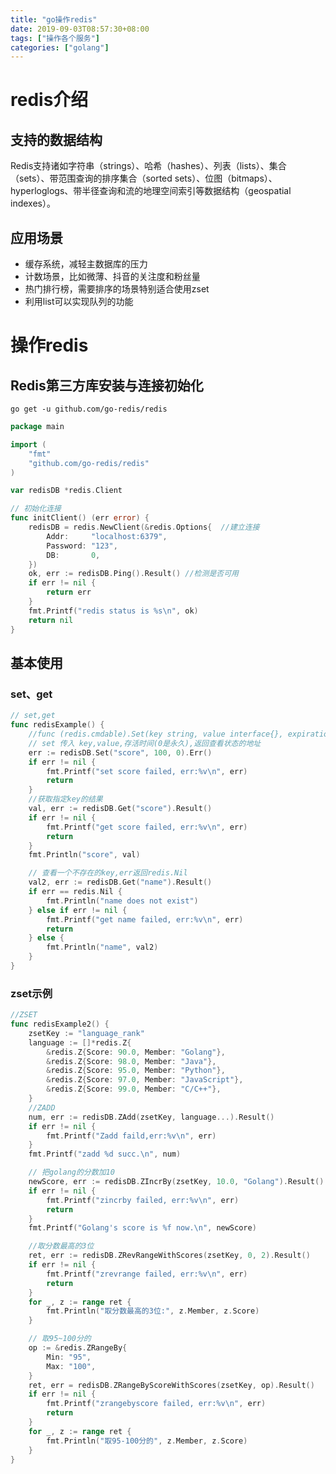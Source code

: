 ```yaml
---
title: "go操作redis"
date: 2019-09-03T08:57:30+08:00
tags: ["操作各个服务"]
categories: ["golang"]
---
```


<!--more-->
# redis介绍

## 支持的数据结构

Redis支持诸如字符串（strings）、哈希（hashes）、列表（lists）、集合（sets）、带范围查询的排序集合（sorted sets）、位图（bitmaps）、hyperloglogs、带半径查询和流的地理空间索引等数据结构（geospatial indexes）。

## 应用场景

- 缓存系统，减轻主数据库的压力
- 计数场景，比如微薄、抖音的关注度和粉丝量
- 热门排行榜，需要排序的场景特别适合使用zset
- 利用list可以实现队列的功能

# 操作redis

## Redis第三方库安装与连接初始化

`go get -u github.com/go-redis/redis`

```GO
package main

import (
	"fmt"
	"github.com/go-redis/redis"
)

var redisDB *redis.Client

// 初始化连接
func initClient() (err error) {
	redisDB = redis.NewClient(&redis.Options{  //建立连接
		Addr:     "localhost:6379",
		Password: "123",
		DB:       0,
	})
	ok, err := redisDB.Ping().Result() //检测是否可用
	if err != nil {
		return err
	}
	fmt.Printf("redis status is %s\n", ok)
	return nil
}

```

## 基本使用

### set、get

```GO
// set,get
func redisExample() {
	//func (redis.cmdable).Set(key string, value interface{}, expiration time.Duration) *redis.StatusCmd
	// set 传入 key,value,存活时间(0是永久),返回查看状态的地址
	err := redisDB.Set("score", 100, 0).Err()
	if err != nil {
		fmt.Printf("set score failed, err:%v\n", err)
		return
	}
	//获取指定key的结果
	val, err := redisDB.Get("score").Result()
	if err != nil {
		fmt.Printf("get score failed, err:%v\n", err)
		return
	}
	fmt.Println("score", val)

	// 查看一个不存在的key,err返回redis.Nil
	val2, err := redisDB.Get("name").Result()
	if err == redis.Nil {
		fmt.Println("name does not exist")
	} else if err != nil {
		fmt.Printf("get name failed, err:%v\n", err)
		return
	} else {
		fmt.Println("name", val2)
	}
}
```

### zset示例

```GO
//ZSET
func redisExample2() {
	zsetKey := "language_rank"
	language := []*redis.Z{
		&redis.Z{Score: 90.0, Member: "Golang"},
		&redis.Z{Score: 98.0, Member: "Java"},
		&redis.Z{Score: 95.0, Member: "Python"},
		&redis.Z{Score: 97.0, Member: "JavaScript"},
		&redis.Z{Score: 99.0, Member: "C/C++"},
	}
	//ZADD
	num, err := redisDB.ZAdd(zsetKey, language...).Result()
	if err != nil {
		fmt.Printf("Zadd faild,err:%v\n", err)
	}
	fmt.Printf("zadd %d succ.\n", num)

	// 把golang的分数加10
	newScore, err := redisDB.ZIncrBy(zsetKey, 10.0, "Golang").Result()
	if err != nil {
		fmt.Printf("zincrby failed, err:%v\n", err)
		return
	}
	fmt.Printf("Golang's score is %f now.\n", newScore)

	//取分数最高的3位
	ret, err := redisDB.ZRevRangeWithScores(zsetKey, 0, 2).Result()
	if err != nil {
		fmt.Printf("zrevrange failed, err:%v\n", err)
		return
	}
	for _, z := range ret {
		fmt.Println("取分数最高的3位:", z.Member, z.Score)
	}

	// 取95~100分的
	op := &redis.ZRangeBy{
		Min: "95",
		Max: "100",
	}
	ret, err = redisDB.ZRangeByScoreWithScores(zsetKey, op).Result()
	if err != nil {
		fmt.Printf("zrangebyscore failed, err:%v\n", err)
		return
	}
	for _, z := range ret {
		fmt.Println("取95-100分的", z.Member, z.Score)
	}
}
```

